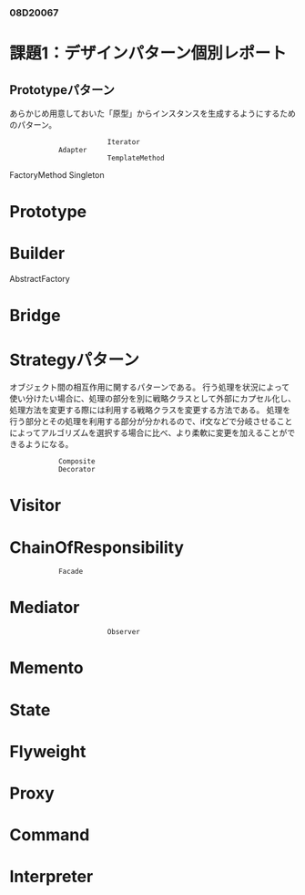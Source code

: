 ### **08D20067**
# 課題1：デザインパターン個別レポート
## Prototypeパターン
あらかじめ用意しておいた「原型」からインスタンスを生成するようにするためのパターン。

                            Iterator
                Adapter
                            TemplateMethod
FactoryMethod
Singleton
# Prototype
# Builder
AbstractFactory
#                Bridge
#                            Strategyパターン
オブジェクト間の相互作用に関するパターンである。
行う処理を状況によって使い分けたい場合に、処理の部分を別に戦略クラスとして外部にカプセル化し、処理方法を変更する際には利用する戦略クラスを変更する方法である。
処理を行う部分とその処理を利用する部分が分かれるので、if文などで分岐させることによってアルゴリズムを選択する場合に比べ、より柔軟に変更を加えることができるようになる。

                Composite
                Decorator
#                            Visitor
#                            ChainOfResponsibility
                Facade
#                            Mediator
                            Observer
#                            Memento
#                            State
#                Flyweight
#                Proxy
#                            Command
#                            Interpreter